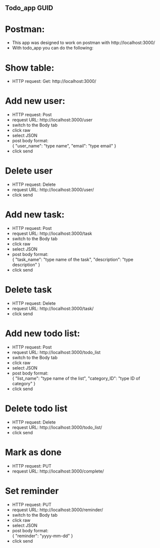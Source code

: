 ## Todo_app GUID

# Postman: 
- This app was designed to work on postman with http://localhost:3000/
- With todo_app you can do the following:

# Show table:
 - HTTP request: Get: 
    http://localhost:3000/<name of table>

# Add new user: 
 - HTTP request: Post
 - request URL: http://localhost:3000/user
 - switch to the Body tab
 - click raw
 - select JSON
 - post body format:  
        {
         "user_name": "type name",
         "email": "type email"
         }
 - click send

# Delete user
 - HTTP request: Delete
 - request URL: http://localhost:3000/user/<type id of user>
 - click send

# Add new task: 
 - HTTP request: Post
 - request URL: http://localhost:3000/task
 - switch to the Body tab
 - click raw
 - select JSON
 - post body format:  
        {
         "task_name": "type name of the task",
         "description": "type description"
         }
 - click send

# Delete task
 - HTTP request: Delete
 - request URL: http://localhost:3000/task/<type id of task>
 - click send  

 # Add new todo list: 
 - HTTP request: Post
 - request URL: http://localhost:3000/todo_list
 - switch to the Body tab
 - click raw
 - select JSON
 - post body format:  
        {
         "list_name": "type name of the list",
         "category_ID": "type ID of category"
         }
 - click send

 # Delete todo list
 - HTTP request: Delete
 - request URL: http://localhost:3000/todo_list/<type id of list>
 - click send  

 # Mark as done 
 - HTTP request: PUT
 - request URL: http://localhost:3000/complete/<type id of list>

 # Set reminder

 - HTTP request: PUT
 - request URL: http://localhost:3000/reminder/<type id of list>
 - switch to the Body tab
 - click raw
 - select JSON
 - post body format:  
        {
         "reminder": "yyyy-mm-dd"
         }
 - click send
